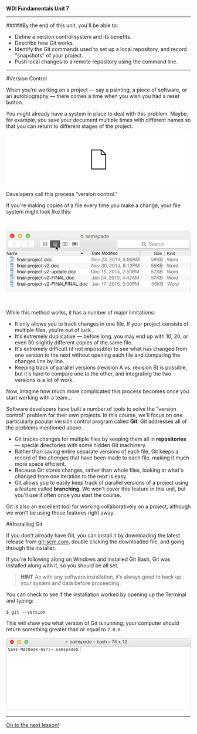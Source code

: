 **WDI Fundamentals Unit 7**

---

#####By the end of this unit, you'll be able to:
* Define a version control system and its benefits.
* Describe how Git works.
* Identify the Git commands used to set up a local repository, and record "snapshots" of your project.
* Push local changes to a remote repository using the command line.

---


#Version Control

When you’re working on a project — say a painting, a piece of software, or an autobiography — there comes a time when you wish you had a reset button.

You might already have a system in place to deal with this problem. Maybe, for example, you save your document multiple times with different names so that you can return to different stages of the project.

![Version Control](../assets/chapter2/version-control.gif)

Developers call this process “version control."

If you're making copies of a file every time you make a change, your file system might look like this:

<br>

![Bad VCS](../assets/chapter2/bad_vcs.png)

<br>

While this method works, it has a number of major limitations:
* It only allows you to track changes in one file. If your project consists of multiple files, you're out of luck.
* It's extremely duplicative — before long, you may end up with 10, 20, or even 50 slightly different copies of the same file.
* It's extremely difficult (if not impossible) to see what has changed from one version to the next without opening each file and comparing the changes line by line.
* Keeping track of parallel versions (revision A vs. revision B) is possible, but it's hard to compare one to the other, and integrating the two versions is a lot of work.

Now, imagine how much more complicated this process becomes once you start working with a team...

Software developers have built a number of tools to solve the "version control" problem for their own projects. In this course, we'll focus on one particularly popular version control program called **Git**. Git addresses all of the problems mentioned above.
* Git tracks changes for multiple files by keeping them all in **repositories** — special directories with some hidden Git machinery.
* Rather than saving entire separate versions of each file, Git keeps a record of the *changes* that have been made to each file, making it much more space efficient.
* Because Git stores changes, rather than whole files, looking at what's changed from one iteration to the next is easy.
* Git allows you to easily keep track of parallel versions of a project using a feature called **branching**. We won't cover this feature in this unit, but you'll use it often once you start the course.

Git is also an excellent tool for working collaboratively on a project, although we won't be using those features right away.

##Installing Git

If you don't already have Git, you can install it by downloading the latest release from [git-scm.com](http://git-scm.com/download/mac), double clicking the downloaded file, and going through the installer.

If you're following along on Windows and installed Git Bash, Git was installed along with it, so you should be all set.

> **HINT** As with any software installation, it’s always good to back up your system and data before proceeding.

You can check to see if the installation worked by opening up the Terminal and typing:

```
$ git --version
```

This will show you what version of Git is running; your computer should return something greater than or equal to `2.0.0`.

![Check to See Which Version of Git is Running](../assets/chapter2/git_installed.gif)

---

[On to the next lesson!](02_lesson.md)
